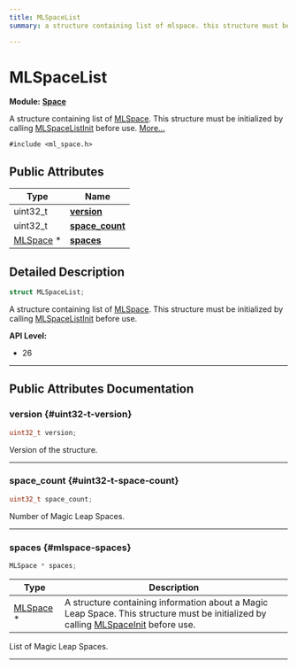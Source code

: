 ```yaml
---
title: MLSpaceList
summary: a structure containing list of mlspace. this structure must be initialized by calling mlspacelistinit before use. 

---
```


# MLSpaceList

**Module:** **[Space](/versioned_docs/version-22-May-2023/api-ref/api/Modules/group___space/group___space.md)**



A structure containing list of [MLSpace](/versioned_docs/version-22-May-2023/api-ref/api/Modules/group___space/struct_m_l_space.md). This structure must be initialized by calling [MLSpaceListInit](/versioned_docs/version-22-May-2023/api-ref/api/Modules/group___space/group___space.md#void-mlspacelistinit) before use.  [More...](#detailed-description)


`#include <ml_space.h>`

## Public Attributes

| Type           | Name           |
| -------------- | -------------- |
| uint32_t | **[version](/versioned_docs/version-22-May-2023/api-ref/api/Modules/group___space/struct_m_l_space_list.md#uint32-t-version)**  |
| uint32_t | **[space_count](/versioned_docs/version-22-May-2023/api-ref/api/Modules/group___space/struct_m_l_space_list.md#uint32-t-space-count)**  |
| [MLSpace](/versioned_docs/version-22-May-2023/api-ref/api/Modules/group___space/struct_m_l_space.md) * | **[spaces](/versioned_docs/version-22-May-2023/api-ref/api/Modules/group___space/struct_m_l_space_list.md#mlspace-spaces)**  |

## Detailed Description

```cpp
struct MLSpaceList;
```

A structure containing list of [MLSpace](/versioned_docs/version-22-May-2023/api-ref/api/Modules/group___space/struct_m_l_space.md). This structure must be initialized by calling [MLSpaceListInit](/versioned_docs/version-22-May-2023/api-ref/api/Modules/group___space/group___space.md#void-mlspacelistinit) before use. 




**API Level:**
  * 26




-----------
## Public Attributes Documentation

### version {#uint32-t-version}

```cpp
uint32_t version;
```


Version of the structure. 





-----------

### space_count {#uint32-t-space-count}

```cpp
uint32_t space_count;
```


Number of Magic Leap Spaces. 





-----------

### spaces {#mlspace-spaces}

```cpp
MLSpace * spaces;
```



| Type | Description |
|--|--|
| [MLSpace](/versioned_docs/version-22-May-2023/api-ref/api/Modules/group___space/struct_m_l_space.md) * | A structure containing information about a Magic Leap Space. This structure must be initialized by calling [MLSpaceInit](/versioned_docs/version-22-May-2023/api-ref/api/Modules/group___space/group___space.md#void-mlspaceinit) before use.  |


List of Magic Leap Spaces. 





-----------


